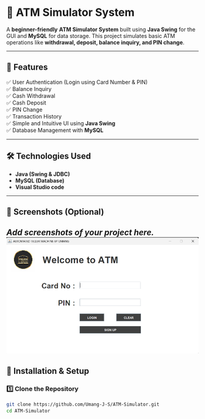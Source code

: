 # 🏦 ATM Simulator System

A **beginner-friendly** **ATM Simulator System** built using **Java Swing** for the GUI and **MySQL** for data storage. This project simulates basic ATM operations like **withdrawal, deposit, balance inquiry, and PIN change**.

---

## 🚀 Features
✅ User Authentication (Login using Card Number & PIN)  
✅ Balance Inquiry  
✅ Cash Withdrawal  
✅ Cash Deposit  
✅ PIN Change  
✅ Transaction History  
✅ Simple and Intuitive UI using **Java Swing**  
✅ Database Management with **MySQL**  

---

## 🛠️ Technologies Used
- **Java (Swing & JDBC)**
- **MySQL (Database)**
- **Visual Studio code** 

---

## 📸 Screenshots (Optional)
_Add screenshots of your project here._
![image alt](https://github.com/Umang-J-S/ATM-Simulator/blob/b50ab61e17f0f361e737a2c4e4502e0786b3d47d/Screenshot%202025-03-05%20220214.png)
---

## 📌 Installation & Setup
### **1️⃣ Clone the Repository**
```sh
git clone https://github.com/Umang-J-S/ATM-Simulator.git
cd ATM-Simulator
